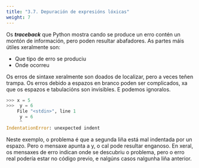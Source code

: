 ```yaml
---
title: "3.7. Depuración de expresións lóxicas"
weight: 7
---
```


Os ***traceback*** que Python mostra cando se produce un erro contén un montón de información, pero poden resultar abafadores. As partes máis útiles xeralmente son:

- Que tipo de erro se produciu
- Onde ocorreu

Os erros de sintaxe xeralmente son doados de localizar, pero a veces teñen trampa. Os erros debido a espazos en branco poden ser complicados, xa que os espazos e tabulacións son invisibles. E podemos ignoralos.

```python
>>> x = 5
>>>  y = 6
	File "<stdin>", line 1
     y = 6
     ^
IndentationError: unexpected indent
```

Neste exemplo, o problema é que a segunda liña está mal indentada por un espazo. Pero o mensaxe apunta a y, o cal pode resultar enganoso. En xeral, os mensaxes de erro indican onde se descubriu o problema, pero o erro real podería estar no código previo, e nalgúns casos nalgunha liña anterior.
